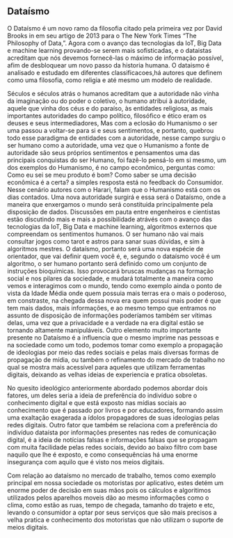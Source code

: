 ## Dataísmo

O Dataísmo é um novo ramo da filosofia citado pela primeira vez por David Brooks in em seu artigo de 2013 para o The New York Times “The Philosophy of Data,”. Agora com o avanço das tecnologias da IoT, Big Data e machine learning provando-se serem mais sofisticadas, e o dataistas acreditam que nós devemos fornecê-las o máximo de informação possível, afim de desbloquear um novo passo da historia humana.
O dataismo é analisado e estudado em diferentes classificacoes,há autores que definem como uma filosofia, como religia e até mesmo um modelo de realidade.

Séculos e séculos atrás o humanos acreditam que a autoridade não vinha da imaginação ou do poder o coletivo, o humano atribui à autoridade, aquele que vinha dos céus e do paraíso, às entidades religiosa, as mais importantes autoridades do campo político, filosófico e ético eram os deuses e seus intermediadores, Mas com a eclosão do Humanismo o ser uma passou a voltar-se para si e seus sentimentos, e portanto, quebrou todo esse paradigma de entidades com a autoridade, nesse campo surgiu o ser humano como a autoridade, uma vez que o Humanismo a fonte de autoridade são seus próprios sentimentos e pensamentos uma das principais conquistas do ser Humano, foi fazê-lo pensá-lo em si mesmo, um dos exemplos do Humanismo, é no campo econômico, perguntas como: Como eu sei se meu produto é bom? Como saber se uma decisão econômica é a certa? a simples resposta está no feedback do Consumidor. Nesse cenário autores com o Harari, falam que o Humanismo está com os dias contados. Uma nova autoridade surgirá e essa será o Dataísmo, onde a maneira que enxergamos o mundo será constituida principalmente pela disposição de dados. Discussões em pauta entre engenheiros e cientistas estão discutindo mais e mais a possibilidade atrávés com o avanço das tecnologias da IoT, Big Data e machine learning, algoritmos externos que compreendam os sentimentos humanos. O ser humano não vai mais consultar jogos como tarot e astros para sanar suas dúvidas, e sim à algoritmos mestres. O dataísmo, portanto será uma nova espécie de orientador, que vai definir quem você é, e, segundo o dataísmo você é um algoritmo, o ser humano portanto será definido como um conjunto de instruções bioquímicas.  Isso provocará bruscas mudanças na formação social e nos pilares da sociedade, e mudará totalmente a maneira como vemos e interagimos com o mundo, tendo como exemplo ainda o ponto de vista da Idade Média onde quem possuia mais terras era o mais o poderoso, em constraste, na chegada dessa nova era quem possui mais poder é que tem mais dados, mais informações, e ao mesmo tempo que entramos no assunto de disposição de informações poderíamos também ser vítimas delas, uma vez que a privacidade e a verdade na era digital estão se tornando altamente manipuláveis.
Outro elemento muito importante presente no Dataísmo é a influencia que o mesmo imprime nas pessoas e na sociedade como um todo, podemos tomar como exemplo a propagação de ideologias por meio das redes sociais e pelas mais diversas formas de propagação de mídia, ou também o refinamento do mercado de trabalho no qual se mostra mais acessível para aqueles que utilizam ferramentas digitais, deixando as velhas ideias de experiencia e pratica obsoletas.

No quesito ideológico anteriormente abordado podemos abordar dois fatores, um deles seria a ideia de preferência do indivíduo sobre o conhecimento digital e que está exposto nas mídias sociais ao conhecimento que é passado por livros e por educadores, formando assim uma exaltação exagerada a ídolos propagadores de suas ideologias pelas redes digitais. Outro fator que também se relaciona com a preferência do indivíduo dataísta por informações presentes nas redes de comunicação digital, é a ideia de notícias falsas e informações falsas que se propagam com muita facilidade pelas redes sociais, devido ao baixo filtro com base naquilo que lhe é exposto, e como consequências há uma enorme insegurança com aquilo que é visto nos meios digitais.

Com relação ao dataísmo no mercado de trabalho, temos como exemplo principal em nossa sociedade os motoristas por aplicativo, estes detém um enorme poder de decisão em suas mãos pois os cálculos e algoritimos utilizados pelos aparelhos moveis dão ao mesmo informações como o clima, como estão as ruas, tempo de chegada, tamanho do trajeto e etc, levando o consumidor a optar por seus serviços que são mais precisos  a velha pratica e conhecimento dos motoristas que não utilizam o suporte de meios digitais.



